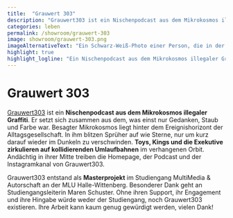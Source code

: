 ```yaml
---
title:  "Grauwert 303"
description: "Grauwert303 ist ein Nischenpodcast aus dem Mikrokosmos illegaler Graffiti. Er setzt sich zusammen aus dem, was einst nur Gedanken, Staub und Farbe war."
categories: leben
permalink: /showroom/grauwert-303
image: showroom/grauwert-303.png
imageAlternativeText: "Ein Schwarz-Weiß-Photo einer Person, die in der Dunkelheit steht und auf ihr Handy schaut. Das Gesicht ist erleuchtet."
highlight: true
highlight_logline: "Ein Nischenpodcast aus dem Mikrokosmos illegaler Graffiti"
---
```


# Grauwert 303

[Grauwert303](http://grauwert303.de/) ist ein **Nischenpodcast aus dem Mikrokosmos illegaler Graffiti**. Er setzt sich zusammen aus dem, was einst nur Gedanken, Staub und Farbe war. Besagter Mikrokosmos liegt hinter dem Ereignishorizont der Alltagsgesellschaft. In ihm blitzen Sprüher auf wie Sterne, nur um kurz darauf wieder im Dunkeln zu verschwinden. **Toys, Kings und die Exekutive zirkulieren auf kollidierenden Umlaufbahnen** im verhangenen Orbit. Andächtig in ihrer Mitte treiben die Homepage, der Podcast und der Instagramkanal von Grauwert303.

Grauwert303 entstand als **Masterprojekt** im Studiengang MultiMedia & Autorschaft an der MLU Halle-Wittenberg. Besonderer Dank geht an Studiengangsleiterin Maren Schuster. Ohne ihren Support, ihr Engagement und ihre Hingabe würde weder der Studiengang, noch Grauwert303 existieren. Ihre Arbeit kann kaum genug gewürdigt werden, vielen Dank!